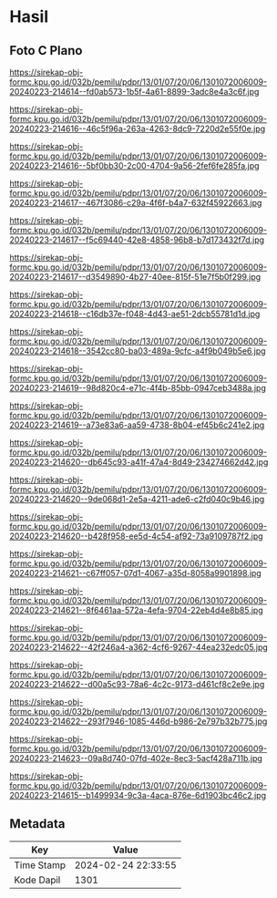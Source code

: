 # Hasil

## Foto C Plano

https://sirekap-obj-formc.kpu.go.id/032b/pemilu/pdpr/13/01/07/20/06/1301072006009-20240223-214614--fd0ab573-1b5f-4a61-8899-3adc8e4a3c6f.jpg

https://sirekap-obj-formc.kpu.go.id/032b/pemilu/pdpr/13/01/07/20/06/1301072006009-20240223-214616--46c5f96a-263a-4263-8dc9-7220d2e55f0e.jpg

https://sirekap-obj-formc.kpu.go.id/032b/pemilu/pdpr/13/01/07/20/06/1301072006009-20240223-214616--5bf0bb30-2c00-4704-9a56-2fef6fe285fa.jpg

https://sirekap-obj-formc.kpu.go.id/032b/pemilu/pdpr/13/01/07/20/06/1301072006009-20240223-214617--467f3086-c29a-4f6f-b4a7-632f45922663.jpg

https://sirekap-obj-formc.kpu.go.id/032b/pemilu/pdpr/13/01/07/20/06/1301072006009-20240223-214617--f5c69440-42e8-4858-96b8-b7d173432f7d.jpg

https://sirekap-obj-formc.kpu.go.id/032b/pemilu/pdpr/13/01/07/20/06/1301072006009-20240223-214617--d3549890-4b27-40ee-815f-51e7f5b0f299.jpg

https://sirekap-obj-formc.kpu.go.id/032b/pemilu/pdpr/13/01/07/20/06/1301072006009-20240223-214618--c16db37e-f048-4d43-ae51-2dcb55781d1d.jpg

https://sirekap-obj-formc.kpu.go.id/032b/pemilu/pdpr/13/01/07/20/06/1301072006009-20240223-214618--3542cc80-ba03-489a-9cfc-a4f9b049b5e6.jpg

https://sirekap-obj-formc.kpu.go.id/032b/pemilu/pdpr/13/01/07/20/06/1301072006009-20240223-214619--98d820c4-e71c-4f4b-85bb-0947ceb3488a.jpg

https://sirekap-obj-formc.kpu.go.id/032b/pemilu/pdpr/13/01/07/20/06/1301072006009-20240223-214619--a73e83a6-aa59-4738-8b04-ef45b6c241e2.jpg

https://sirekap-obj-formc.kpu.go.id/032b/pemilu/pdpr/13/01/07/20/06/1301072006009-20240223-214620--db645c93-a41f-47a4-8d49-234274662d42.jpg

https://sirekap-obj-formc.kpu.go.id/032b/pemilu/pdpr/13/01/07/20/06/1301072006009-20240223-214620--9de068d1-2e5a-4211-ade6-c2fd040c9b46.jpg

https://sirekap-obj-formc.kpu.go.id/032b/pemilu/pdpr/13/01/07/20/06/1301072006009-20240223-214620--b428f958-ee5d-4c54-af92-73a9109787f2.jpg

https://sirekap-obj-formc.kpu.go.id/032b/pemilu/pdpr/13/01/07/20/06/1301072006009-20240223-214621--c67ff057-07d1-4067-a35d-8058a9901898.jpg

https://sirekap-obj-formc.kpu.go.id/032b/pemilu/pdpr/13/01/07/20/06/1301072006009-20240223-214621--8f6461aa-572a-4efa-9704-22eb4d4e8b85.jpg

https://sirekap-obj-formc.kpu.go.id/032b/pemilu/pdpr/13/01/07/20/06/1301072006009-20240223-214622--42f246a4-a362-4cf6-9267-44ea232edc05.jpg

https://sirekap-obj-formc.kpu.go.id/032b/pemilu/pdpr/13/01/07/20/06/1301072006009-20240223-214622--d00a5c93-78a6-4c2c-9173-d461cf8c2e9e.jpg

https://sirekap-obj-formc.kpu.go.id/032b/pemilu/pdpr/13/01/07/20/06/1301072006009-20240223-214622--293f7946-1085-446d-b986-2e797b32b775.jpg

https://sirekap-obj-formc.kpu.go.id/032b/pemilu/pdpr/13/01/07/20/06/1301072006009-20240223-214623--09a8d740-07fd-402e-8ec3-5acf428a711b.jpg

https://sirekap-obj-formc.kpu.go.id/032b/pemilu/pdpr/13/01/07/20/06/1301072006009-20240223-214615--b1499934-9c3a-4aca-876e-6d1903bc46c2.jpg


## Metadata

| Key        | Value               |
| ---------- | ------------------- |
| Time Stamp | 2024-02-24 22:33:55 |
| Kode Dapil | 1301                |



